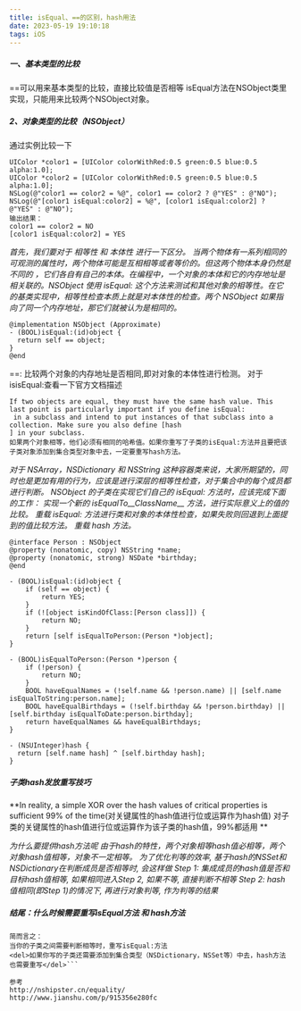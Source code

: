 ```yaml
---
title: isEqual、==的区别，hash用法
date: 2023-05-19 19:10:18
tags: iOS
---
```


##### 一、基本类型的比较
==可以用来基本类型的比较，直接比较值是否相等
isEqual方法在NSObject类里实现，只能用来比较两个NSObject对象。

##### 2、对象类型的比较（NSObject）
通过实例比较一下
``` objc
UIColor *color1 = [UIColor colorWithRed:0.5 green:0.5 blue:0.5 alpha:1.0];
UIColor *color2 = [UIColor colorWithRed:0.5 green:0.5 blue:0.5 alpha:1.0];
NSLog(@"color1 == color2 = %@", color1 == color2 ? @"YES" : @"NO");
NSLog(@"[color1 isEqual:color2] = %@", [color1 isEqual:color2] ? @"YES" : @"NO");
输出结果：
color1 == color2 = NO
[color1 isEqual:color2] = YES
```
  *首先，我们要对于 相等性 和 本体性 进行一下区分。
当两个物体有一系列相同的可观测的属性时，两个物体可能是互相相等或者等价的。但这两个物体本身仍然是不同的 ，它们各自有自己的本体。在编程中，一个对象的本体和它的内存地址是相关联的。NSObject 使用 isEqual: 这个方法来测试和其他对象的相等性。在它的基类实现中，相等性检查本质上就是对本体性的检查。两个 NSObject 如果指向了同一个内存地址，那它们就被认为是相同的。*
``` objc
@implementation NSObject (Approximate)
- (BOOL)isEqual:(id)object {
  return self == object;
}
@end
```
==: 比较两个对象的内存地址是否相同,即对对象的本体性进行检测。
对于isisEqual:查看一下官方文档描述
``` objc
If two objects are equal, they must have the same hash value. This last point is particularly important if you define isEqual:
 in a subclass and intend to put instances of that subclass into a collection. Make sure you also define [hash
] in your subclass.
如果两个对象相等，他们必须有相同的哈希值。如果你重写了子类的isEqual:方法并且要把该子类对象添加到集合类型对象中去，一定要重写hash方法。
```
*对于 NSArray，NSDictionary 和 NSString 这种容器类来说，大家所期望的，同时也是更加有用的行为，应该是进行深层的相等性检查，对于集合中的每个成员都进行判断。
NSObject 的子类在实现它们自己的 isEqual: 方法时，应该完成下面的工作：
实现一个新的 isEqualTo__ClassName__ 方法，进行实际意义上的值的比较。
重载 isEqual: 方法进行类和对象的本体性检查，如果失败则回退到上面提到的值比较方法。
重载 hash 方法。*
``` objc
@interface Person : NSObject
@property (nonatomic, copy) NSString *name;
@property (nonatomic, strong) NSDate *birthday;
@end
```
``` objc
- (BOOL)isEqual:(id)object {
    if (self == object) {
        return YES;
    }
    if (![object isKindOfClass:[Person class]]) {
        return NO;
    }
    return [self isEqualToPerson:(Person *)object];
}

- (BOOL)isEqualToPerson:(Person *)person {
    if (!person) {
        return NO;
    }
    BOOL haveEqualNames = (!self.name && !person.name) || [self.name isEqualToString:person.name];
    BOOL haveEqualBirthdays = (!self.birthday && !person.birthday) || [self.birthday isEqualToDate:person.birthday];
    return haveEqualNames && haveEqualBirthdays;
}

- (NSUInteger)hash {
  return [self.name hash] ^ [self.birthday hash];
}
```
##### 子类hash发放重写技巧
**In reality, a simple XOR over the hash values of critical properties is sufficient 99% of the time(对关键属性的hash值进行位或运算作为hash值)
对子类的关键属性的hash值进行位或运算作为该子类的hash值，99%都适用
 **

*为什么要提供hash方法呢
由于hash的特性，两个对象相等hash值必相等，两个对象hash值相等，对象不一定相等。
为了优化判等的效率, 基于hash的NSSet和NSDictionary在判断成员是否相等时, 会这样做
Step 1: 集成成员的hash值是否和目标hash值相等, 如果相同进入Step 2, 如果不等, 直接判断不相等
Step 2: hash值相同(即Step 1)的情况下, 再进行对象判等, 作为判等的结果*

##### 结尾：什么时候需要重写isEqual方法 和 hash方法
```If two objects are equal, they must have the same hash value. This last point is particularly important if you define isEqual:in a subclass and intend to put instances of that subclass into a collection. Make sure you also define [hash] in your subclass. 
简而言之：
当你的子类之间需要判断相等时，重写isEqual:方法
<del>如果你写的子类还需要添加到集合类型（NSDictionary，NSSet等）中去，hash方法也需要重写</del>```

参考
http://nshipster.cn/equality/
http://www.jianshu.com/p/915356e280fc

